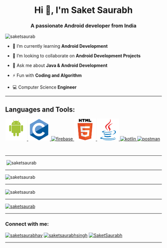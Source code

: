 <h1 align="center">Hi 👋, I'm Saket Saurabh</h1>
<h3 align="center">A passionate Android developer from India</h3>
<p align="left"> <img src="https://komarev.com/ghpvc/?username=saketsaurab&label=Profile%20views&color=0e75b6&style=flat" alt="saketsaurab" /> </p>





- 📱 I’m currently learning **Android Development** 

- 👯 I’m looking to collaborate on **Android Development Projects**

- 💬 Ask me about **Java & Android Development**

- ⚡ Fun with **Coding and Algorithm**

- 💻 Computer Science **Engineer**






<hr>
<h2 align="left">Languages and Tools:</h2>

<p align="left">
  
  <a href="https://developer.android.com" target="_blank"> <img src="https://raw.githubusercontent.com/devicons/devicon/master/icons/android/android-original-wordmark.svg" alt="android" width="70" height="70"/> </a><a href="https://www.cprogramming.com/" target="_blank"> <img src="https://raw.githubusercontent.com/devicons/devicon/master/icons/c/c-original.svg" alt="c" width="70" height="70"/> </a><a href="https://firebase.google.com/" target="_blank"> <img src="https://www.vectorlogo.zone/logos/firebase/firebase-icon.svg" alt="firebase" width="70" height="70"/> </a><a href="https://www.w3.org/html/" target="_blank"> <img src="https://raw.githubusercontent.com/devicons/devicon/master/icons/html5/html5-original-wordmark.svg" alt="html5" width="70" height="70"/> </a><a href="https://www.java.com" target="_blank"> <img src="https://raw.githubusercontent.com/devicons/devicon/master/icons/java/java-original.svg" alt="java" width="70" height="70"/> </a><a href="https://kotlinlang.org" target="_blank"> <img src="https://www.vectorlogo.zone/logos/kotlinlang/kotlinlang-icon.svg" alt="kotlin" width="70" height="70"/> </a><a href="https://postman.com" target="_blank"> <img src="https://www.vectorlogo.zone/logos/getpostman/getpostman-icon.svg" alt="postman" width="70" height="70"/> </a> </p>
<br>
<hr>




<p>&nbsp;<img align="centre" src="https://github-readme-stats.vercel.app/api?username=saketsaurab&show_icons=true&locale=en" alt="saketsaurab" /></p>



<hr>
<p><img align="centre" src="https://github-readme-stats.vercel.app/api/top-langs?username=saketsaurab&show_icons=true&locale=en&layout=compact" alt="saketsaurab" /></p>









<hr>
<p><img align="center" src="https://github-readme-streak-stats.herokuapp.com/?user=saketsaurab&" alt="saketsaurab" /></p>
<hr>








<p align="left"> <a href="https://github.com/ryo-ma/github-profile-trophy"><img src="https://github-profile-trophy.vercel.app/?username=saketsaurab" alt="saketsaurab" /></a> </p>
<hr>







<p align="left">
  
<h3 align="left">Connect with me:</h3>  
  
<a href="https://twitter.com/saketsaurabhav" target="blank"><img align="center" src="https://raw.githubusercontent.com/rahuldkjain/github-profile-readme-generator/master/src/images/icons/Social/twitter.svg" alt="saketsaurabhav" height="30" width="40" /></a>
  <a href="https://linkedin.com/in/saketsaurabhsingh" target="blank"><img align="center" src="https://raw.githubusercontent.com/rahuldkjain/github-profile-readme-generator/master/src/images/icons/Social/linked-in-alt.svg" alt="saketsaurabhsingh" height="30" width="40" /></a>
  <a href="https://t.me/SaketSaurabh" target="blank"><img align="center" src="https://upload.wikimedia.org/wikipedia/commons/8/82/Telegram_logo.svg" alt="SaketSaurabh" height="30" width="40" /></a>
</p>
<hr>
